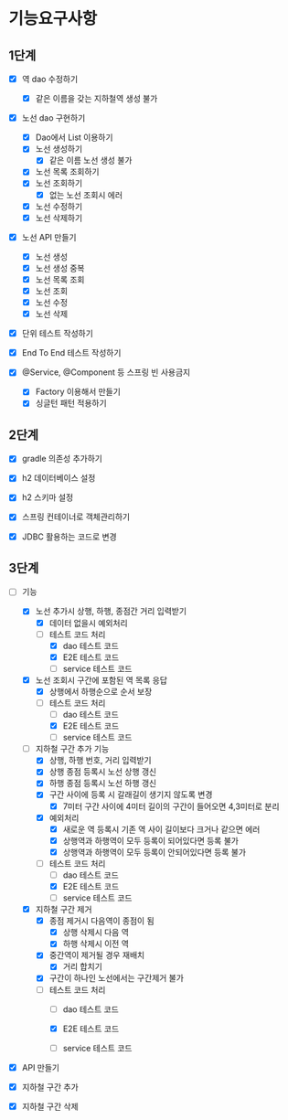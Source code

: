 # 기능요구사항

## 1단계

- [x] 역 dao 수정하기 

  - [x] 같은 이름을 갖는 지하철역 생성 불가

- [x] 노선 dao 구현하기

  - [x] Dao에서 List 이용하기
  - [x] 노선 생성하기
    - [x] 같은 이름 노선 생성 불가
  - [x] 노선 목록 조회하기
  - [x] 노선 조회하기
    - [x] 없는 노선 조회시 에러
  - [x] 노선 수정하기
  - [x] 노선 삭제하기

- [x] 노선 API 만들기

  - [x] 노선 생성
  - [x] 노선 생성 중복
  - [x] 노선 목록 조회
  - [x] 노선 조회
  - [x] 노선 수정
  - [x] 노선 삭제

- [x] 단위 테스트 작성하기

- [x] End To End 테스트 작성하기 

- [x] @Service, @Component 등 스프링 빈 사용금지

  - [x] Factory 이용해서 만들기
  - [x] 싱글턴 패턴 적용하기
## 2단계
- [x] gradle 의존성 추가하기
- [x] h2 데이터베이스 설정
- [x] h2 스키마 설정
- [x] 스프링 컨테이너로 객체관리하기
- [x] JDBC 활용하는 코드로 변경



## 3단계

- [ ] 기능
  - [x] 노선 추가시 상행, 하행, 종점간 거리 입력받기
    - [x] 데이터 없을시 예외처리
    - [ ] 테스트 코드 처리
      - [x] dao 테스트 코드
      - [x] E2E 테스트 코드
      - [ ] service 테스트 코드
  - [x] 노선 조회시 구간에 포함된 역 목록 응답
    - [x] 상행에서 하행순으로 순서 보장
    - [ ] 테스트 코드 처리
      - [ ] dao 테스트 코드
      - [x] E2E 테스트 코드
      - [ ] service 테스트 코드
  - [ ] 지하철 구간 추가 기능
    - [x] 상행, 하행 번호, 거리 입력받기
    - [x] 상행 종점 등록시 노선 상행 갱신
    - [x] 하행 종점 등록시 노선 하행 갱신
    - [x] 구간 사이에 등록 시 갈래길이 생기지 않도록 변경
      - [x] 7미터 구간 사이에 4미터 길이의 구간이 들어오면 4,3미터로 분리
    - [x] 예외처리
      - [x] 새로운 역 등록시 기존 역 사이 길이보다 크거나 같으면 에러
      - [x] 상행역과 하행역이 모두 등록이 되어있다면 등록 불가
      - [x] 상행역과 하행역이 모두 등록이 안되어있다면 등록 불가
    - [ ] 테스트 코드 처리
      - [ ] dao 테스트 코드
      - [x] E2E 테스트 코드
      - [ ] service 테스트 코드
  - [x] 지하철 구간 제거
    - [x] 종점 제거시 다음역이 종점이 됨
      - [x] 상행 삭제시 다음 역
      - [x] 하행 삭제시 이전 역
    - [x] 중간역이 제거될 경우 재배치
      - [x] 거리 합치기
    - [x] 구간이 하나인 노선에서는 구간제거 불가
    - [ ] 테스트 코드 처리
      - [ ] dao 테스트 코드
      - [x] E2E 테스트 코드
      - [ ] service 테스트 코드



- [x]  API 만들기
  - [x] 지하철 구간 추가
  - [x] 지하철 구간 삭제

